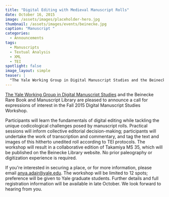 ```yaml
---
title: "Digital Editing with Medieval Manuscript Rolls"
date: October 16, 2015
image: /assets/images/placeholder-hero.jpg
thumbnail: /assets/images/events/beinecke.jpg
caption: "Manuscript "
categories: 
  - Announcements
tags:
  - Manuscripts
  - Textual Analysis
  - XML
  - TEI
spotlight: false 
image_layout: simple
teaser: |
  "The Yale Working Group in Digital Manuscript Studies and the Beinecke Rare Book and Manuscript Library are pleased to announce a call for expressions of interest in the Fall 2015 Digital Manuscript..."
---
```


[The Yale Working Group in Digital Manuscript Studies](http://whc.yale.edu/digital-manuscript-studies) and the Beinecke Rare Book and Manuscript Library are pleased to announce a call for expressions of interest in the Fall 2015 Digital Manuscript Studies Workshop.

Participants will learn the fundamentals of digital editing while tackling the unique codicological challenges posed by manuscript rolls. Practical sessions will inform collective editorial decision-making; participants will undertake the work of transcription and commentary, and tag the text and images of this hitherto unedited roll according to TEI protocols. The workshop will result in a collaborative edition of Takamiya MS 35, which will be published on the Beinecke Library website. No prior paleography or digitization experience is required.

If you're interested in securing a place, or for more information, please email [anya.adair@yale.edu](mailto:anya.adair@yale.edu). The workshop will be limited to 12 spots; preference will be given to Yale graduate students. Further details and full registration information will be available in late October. We look forward to hearing from you.
